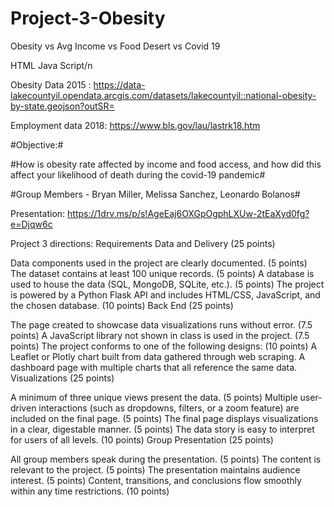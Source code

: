 # Project-3-Obesity
Obesity vs Avg Income vs Food Desert vs Covid 19

HTML Java Script/n

Obesity Data 2015 : https://data-lakecountyil.opendata.arcgis.com/datasets/lakecountyil::national-obesity-by-state.geojson?outSR=

Employment data 2018: https://www.bls.gov/lau/lastrk18.htm

#Objective:#

#How is obesity rate affected by income and food access, and how did this affect your likelihood of death during the covid-19 pandemic#

#Group Members - Bryan Miller, Melissa Sanchez, Leonardo Bolanos#

Presentation: https://1drv.ms/p/s!AgeEaj6OXGpOgphLXUw-2tEaXyd0fg?e=Djqw6c

Project 3 directions: Requirements Data and Delivery (25 points)

Data components used in the project are clearly documented. (5 points)
The dataset contains at least 100 unique records. (5 points)
A database is used to house the data (SQL, MongoDB, SQLite, etc.). (5 points)
The project is powered by a Python Flask API and includes HTML/CSS, JavaScript, and the chosen database. (10 points)
Back End (25 points)

The page created to showcase data visualizations runs without error. (7.5 points)
A JavaScript library not shown in class is used in the project. (7.5 points)
The project conforms to one of the following designs: (10 points)
    A Leaflet or Plotly chart built from data gathered through web scraping.
    A dashboard page with multiple charts that all reference the same data.
Visualizations (25 points)

A minimum of three unique views present the data. (5 points)
Multiple user-driven interactions (such as dropdowns, filters, or a zoom feature) are included on the final page. (5 points)
The final page displays visualizations in a clear, digestable manner. (5 points)
The data story is easy to interpret for users of all levels. (10 points)
Group Presentation (25 points)

All group members speak during the presentation. (5 points)
The content is relevant to the project. (5 points)
The presentation maintains audience interest. (5 points)
Content, transitions, and conclusions flow smoothly within any time restrictions. (10 points)
